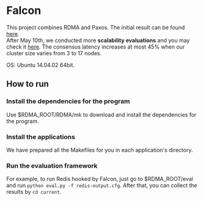 # Falcon
This project combines RDMA and Paxos.
The initial result can be found [here](https://docs.google.com/spreadsheets/d/1XFwAh-SRHdBxu_PfRj2TiUBRuhfW-YC_pPDOC-TFdho/edit?usp=sharing).  
After May 10th, we conducted more **scalability evaluations** and you may check it  [here](https://docs.google.com/spreadsheets/d/1rHpv_gA_SS8XpS4sq5aLFjr_ztEPhTUH-r-1fR1_u60/edit?usp=sharing). The consensus latency increases at most 45% when our cluster size varies from 3 to 17 nodes.
  
OS: Ubuntu 14.04.02 64bit.
## How to run
### Install the dependencies for the program
Use $RDMA_ROOT/RDMA/mk to download and install the dependencies for the program.
### Install the applications
We have prepared all the Makefiles for you in each application's directory.
### Run the evaluation framework
For example, to run Redis hooked by Falcon, just go to $RDMA_ROOT/eval and run `python eval.py -f redis-output.cfg`. After that, you can collect the results by `cd current`.
